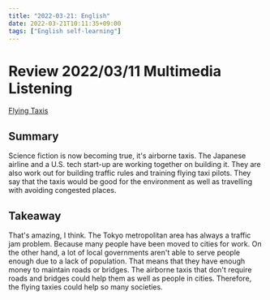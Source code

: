 ```yaml
---
title: "2022-03-21: English"
date: 2022-03-21T10:11:35+09:00
tags: ["English self-learning"]
---
```

# Review 2022/03/11 Multimedia Listening
[Flying Taxis](https://breakingnewsenglish.com/2202/220217-flying-taxis.html)

## Summary
Science fiction is now becoming true, it's airborne taxis.
The Japanese airline and a U.S. tech start-up are working together on building it.
They are also work out for building traffic rules and training flying taxi pilots.
They say that the taxis would be good for the environment as well as travelling with avoiding congested places.

## Takeaway
That's amazing, I think.
The Tokyo metropolitan area has always a traffic jam problem.
Because many people have been moved to cities for work.
On the other hand, a lot of local governments aren't able to serve people enough due to a lack of population.
That means that they have enough money to maintain roads or bridges.
The airborne taxis that don't require roads and bridges could help them as well as people in cities.
Therefore, the flying taxies could help so many societies.